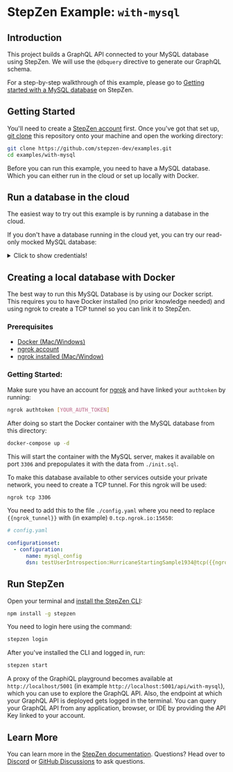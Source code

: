 # StepZen Example: `with-mysql`

## Introduction

This project builds a GraphQL API connected to your MySQL database using StepZen. We will use the `@dbquery` directive to generate our GraphQL schema.

For a step-by-step walkthrough of this example, please go to [Getting started with a MySQL database](https://stepzen.com/docs/quick-start/with-database-mysql) on StepZen.

## Getting Started

You'll need to create a [StepZen account](https://stepzen.com/request-invite) first. Once you've got that set up, [git clone](https://www.atlassian.com/git/tutorials/setting-up-a-repository/git-clone) this repository onto your machine and open the working directory:

```bash
git clone https://github.com/stepzen-dev/examples.git
cd examples/with-mysql
```

Before you can run this example, you need to have a MySQL database. Which you can either run in the cloud or set up locally with Docker.

## Run a database in the cloud

The easiest way to try out this example is by running a database in the cloud.

If you don't have a database running in the cloud yet, you can try our read-only mocked MySQL database:

<details>
	<summary>Click to show credentials!</summary>

- host: `db.introspection.stepzen.net`
- database: `introspection`
- username: `testUserIntrospection`
- password: `HurricaneStartingSample1934`

You can copy the file `sample.config.yaml` to a new `config.yaml` file:

```bash
cp sample.config.yaml config.yaml
```

Replace the contents of `config.yaml` with the following:

```yaml
# config.yaml

configurationset:
  - configuration:
      name: mysql_config
      dsn: testUserIntrospection:HurricaneStartingSample1934@tcp(db.introspection.stepzen.net)/introspection
```

</details>

## Creating a local database with Docker

The best way to run this MySQL Database is by using our Docker script. This requires you to have Docker installed (no prior knowledge needed) and using ngrok to create a TCP tunnel so you can link it to StepZen.

### Prerequisites

- [Docker (Mac/Windows)](https://www.docker.com/products/docker-desktop)
- [ngrok account](https://ngrok.com/)
- [ngrok installed (Mac/Window)](https://ngrok.com/download)

### Getting Started:

Make sure you have an account for [ngrok](https://ngrok.com/) and have linked your `authtoken` by running:

```bash
ngrok authtoken [YOUR_AUTH_TOKEN]
```

After doing so start the Docker container with the MySQL database from this directory:

```bash
docker-compose up -d
```

This will start the container with the MySQL server, makes it available on port `3306` and prepopulates it with the data from `./init.sql`.

To make this database available to other services outside your private network, you need to create a TCP tunnel. For this ngrok will be used:

```bash
ngrok tcp 3306
```

You need to add this to the file `./config.yaml` where you need to replace `{{ngrok_tunnel}}` with (in example) `0.tcp.ngrok.io:15650`:

```yaml
# config.yaml

configurationset:
  - configuration:
      name: mysql_config
      dsn: testUserIntrospection:HurricaneStartingSample1934@tcp({{ngrok_tunnel}})/introspection
```

## Run StepZen

Open your terminal and [install the StepZen CLI](https://stepzen.com/docs/quick-start/install-and-setup):

```bash
npm install -g stepzen
```

You need to login here using the command:

```bash
stepzen login
```

After you've installed the CLI and logged in, run:

```bash
stepzen start
```

A proxy of the GraphiQL playground becomes available at `http://localhost/5001` (in example `http://localhost:5001/api/with-mysql`), which you can use to explore the GraphQL API. Also, the endpoint at which your GraphQL API is deployed gets logged in the terminal. You can query your GraphQL API from any application, browser, or IDE by providing the API Key linked to your account.

## Learn More

You can learn more in the [StepZen documentation](https://stepzen.com/docs). Questions? Head over to [Discord](https://discord.gg/9k2VdPn2FR) or [GitHub Discussions](https://github.com/stepzen-dev/examples/discussions) to ask questions.
